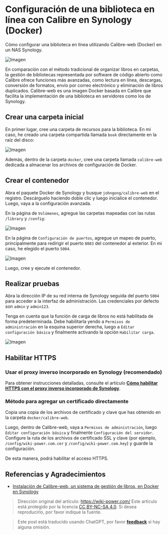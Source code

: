 # Configuración de una biblioteca en línea con Calibre en Synology (Docker)

Cómo configurar una biblioteca en línea utilizando Calibre-web (Docker) en un NAS Synology.

![Imagen](https://img.wiki-power.com/d/wiki-media/img/20210429125418.png)

En comparación con el método tradicional de organizar libros en carpetas, la gestión de bibliotecas representada por software de código abierto como Calibre ofrece funciones más avanzadas, como lectura en línea, descargas, conversión de formatos, envío por correo electrónico y eliminación de libros duplicados. Calibre-web es una imagen Docker basada en Calibre que facilita la implementación de una biblioteca en servidores como los de Synology.

## Crear una carpeta inicial

En primer lugar, cree una carpeta de recursos para la biblioteca. En mi caso, he creado una carpeta compartida llamada `book` directamente en la raíz del disco:

![Imagen](https://img.wiki-power.com/d/wiki-media/img/20210429214028.png)

Además, dentro de la carpeta `docker`, cree una carpeta llamada `calibre-web` dedicada a almacenar los archivos de configuración de Docker.

## Crear el contenedor

Abra el paquete Docker de Synology y busque `johngong/calibre-web` en el registro. Descárguelo haciendo doble clic y luego inicialice el contenedor. Luego, vaya a la configuración avanzada.

En la página de `Volúmenes`, agregue las carpetas mapeadas con las rutas `/library` y `/config`:

![Imagen](https://img.wiki-power.com/d/wiki-media/img/20210429214908.png)

En la página de `Configuración de puertos`, agregue un mapeo de puerto, principalmente para redirigir el puerto `8083` del contenedor al exterior. En mi caso, he elegido el puerto `5004`.

![Imagen](https://img.wiki-power.com/d/wiki-media/img/20210429215121.png)

Luego, cree y ejecute el contenedor.

## Realizar pruebas

Abra la dirección IP de su red interna de Synology seguida del puerto `5004` para acceder a la interfaz de administración. Las credenciales por defecto son `admin` y `admin123`.

Tenga en cuenta que la función de carga de libros no está habilitada de forma predeterminada. Debe habilitarla yendo a `Permisos de administración` en la esquina superior derecha, luego a `Editar configuración básica` y finalmente activando la opción `Habilitar carga`.

![Imagen](https://img.wiki-power.com/d/wiki-media/img/20210429215628.png)

## Habilitar HTTPS

### Usar el proxy inverso incorporado en Synology (recomendado)

Para obtener instrucciones detalladas, consulte el artículo [**Cómo habilitar HTTPS con el proxy inverso incorporado de Synology**](https://wiki-power.com/%E7%94%A8%E7%BE%A4%E6%99%96%E8%87%AA%E5%B8%A6%E5%8F%8D%E5%90%91%E4%BB%A3%E7%90%86%E5%AE%9E%E7%8E%B0HTTPS%E8%AE%BF%E9%97%AE).

### Método para agregar un certificado directamente

Copia una copia de los archivos de certificado y clave que has obtenido en la carpeta `docker/calibre-web`.

Luego, dentro de Calibre-web, vaya a `Permisos de administración`, luego `Editar configuración básica` y finalmente `Configuración del servidor`. Configure la ruta de los archivos de certificado SSL y clave (por ejemplo, `/config/wiki-power.com.cer` y `/config/wiki-power.com.key`) y guarde la configuración.

De esta manera, podrá habilitar el acceso HTTPS.

## Referencias y Agradecimientos

- [Instalación de Calibre-web, un sistema de gestión de libros, en Docker en Synology](https://www.chrno.cn/index.php/docker/15.html)

> Dirección original del artículo: <https://wiki-power.com/>
> Este artículo está protegido por la licencia [CC BY-NC-SA 4.0](https://creativecommons.org/licenses/by/4.0/deed.zh). Si desea reproducirlo, por favor indique la fuente.

> Este post está traducido usando ChatGPT, por favor [**feedback**](https://github.com/linyuxuanlin/Wiki_MkDocs/issues/new) si hay alguna omisión.